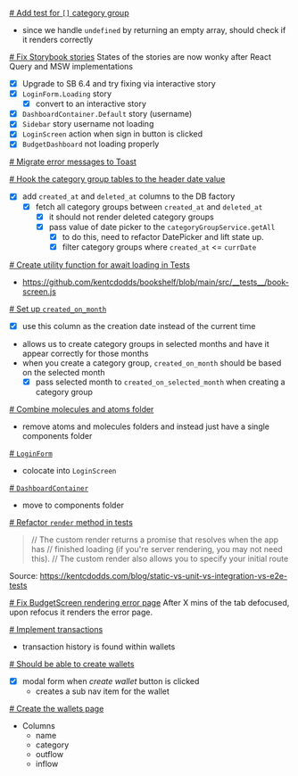 [# Add test for `[]` category group](#DONE:-60)
- since we handle `undefined` by returning an empty array, should check if it
renders correctly
<!--
TODO:2021-12-09T15:41:37.733Z
DOING:2021-12-10T01:45:46.682Z
DONE:2021-12-10T09:04:54.766Z
completed:2021-12-10T09:04:54.766Z
-->

[# Fix Storybook stories](#DONE:-30)
States of the stories are now wonky after React Query and MSW implementations
<!-- Fix once updates to storybook-msw-addon library have been pushed
TODO:2021-11-28T03:06:43.219Z
DOING:2021-12-02T15:04:30.495Z
TODO:2021-12-03T11:40:43.886Z
DOING:2021-12-04T14:06:20.521Z
DONE:2021-12-05T04:42:09.178Z
completed:2021-12-05T04:42:09.178Z
-->
- [x] Upgrade to SB 6.4 and try fixing via interactive story
- [x] `LoginForm.Loading` story
  - [x] convert to an interactive story
- [x] `DashboardContainer.Default` story (username)
- [x] `Sidebar` story username not loading
- [x] `LoginScreen` action when sign in button is clicked
- [x] `BudgetDashboard` not loading properly

[# Migrate error messages to Toast](#TODO:30)
<!--
TODO:2021-11-28T05:55:52.591Z
-->

[# Hook the category group tables to the header date value](#DONE:-10)
- [x] add `created_at` and `deleted_at` columns to the DB factory
  - [x] fetch all category groups between `created_at` and `deleted_at`
    - [x] it should not render deleted category groups
    - [x] pass value of date picker to the `categoryGroupService.getAll`
      - [x] to do this, need to refactor DatePicker and lift state up.
      - [x] filter category groups where `created_at` <= `currDate`
<!--
DOING:2021-12-02T13:58:12.393Z
DONE:2021-12-02T13:59:39.856Z
completed:2021-12-02T13:59:39.856Z
-->

[# Create utility function for await loading in Tests](#TODO)
- https://github.com/kentcdodds/bookshelf/blob/main/src/__tests__/book-screen.js
<!--
created:2021-12-02T15:02:00.034Z
TODO:2021-12-02T15:02:06.316Z
-->

[# Set up `created_on_month`](#DONE:-20)
- [x] use this column as the creation date instead of the current time
- allows us to create category groups in selected months and have it
appear correctly for those months
- when you create a category group, `created_on_month` should be based on the selected month
  - [x] pass selected month to `created_on_selected_month` when creating a category group
<!--
TODO:2021-12-03T11:01:18.277Z
DOING:2021-12-03T11:40:36.773Z
DONE:2021-12-04T13:52:49.341Z
completed:2021-12-04T13:52:49.341Z
-->

[# Combine molecules and atoms folder](#DONE:-50)
- remove atoms and molecules folders and instead just have a single components folder
<!--
TODO:2021-12-05T04:45:49.569Z
is-epic:refactor-molecules-atoms
DOING:2021-12-05T04:46:18.978Z
DONE:2021-12-05T07:39:51.245Z
completed:2021-12-05T07:39:51.245Z
-->

[# `LoginForm`](#DONE:-40)
- colocate into `LoginScreen`
<!--
TODO:2021-12-05T04:43:14.298Z
epic:refactor-molecules-atoms
DOING:2021-12-05T04:46:38.643Z
DONE:2021-12-05T07:39:13.500Z
completed:2021-12-05T07:39:13.500Z
-->

[# `DashboardContainer`](#TODO)
- move to components folder

[# Refactor `render` method in tests](#TODO:-5)
<card>
> // The custom render returns a promise that resolves when the app has
> //   finished loading (if you're server rendering, you may not need this).
> // The custom render also allows you to specify your initial route

Source: https://kentcdodds.com/blog/static-vs-unit-vs-integration-vs-e2e-tests

<!--
created:2021-12-07T01:14:38.524Z
TODO:2021-12-07T01:15:21.768Z
-->
</card>

[# Fix BudgetScreen rendering error page](#DONE:-70)
After X mins of the tab defocused, upon refocus it renders the error page.
<!--
created:2021-12-10T13:52:25.295Z
TODO:2021-12-10T13:53:40.784Z
DOING:2021-12-10T13:53:45.232Z
DONE:2021-12-11T00:53:31.212Z
completed:2021-12-11T00:53:31.212Z
-->

[# Implement transactions](#TODO:-10)
- transaction history is found within wallets
<!--
TODO:2021-12-11T13:03:01.180Z
is-epic:transactions
-->

[# Should be able to create wallets](#DONE:-80)
- [x] modal form when *create wallet* button is clicked
  - creates a sub nav item for the wallet
<!--
TODO:2021-12-11T13:05:24.685Z
epic:transactions
DOING:2021-12-11T13:17:41.925Z
DONE:2021-12-14T06:15:39.230Z
completed:2021-12-14T06:15:39.230Z
-->

[# Create the wallets page](#TODO:-10)
- Columns
  - name
  - category
  - outflow
  - inflow
<!--
TODO:2021-12-11T13:09:30.654Z
epic:transactions
-->
